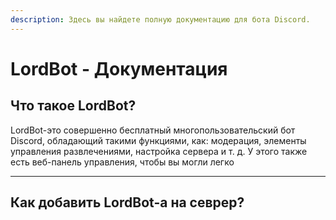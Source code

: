 ```yaml
---
description: Здесь вы найдете полную документацию для бота Discord.
---
```


# LordBot - Документация

## Что такое LordBot?

LordBot-это совершенно бесплатный многопользовательский бот Discord, обладающий такими функциями, как: модерация, элементы управления развлечениями, настройка сервера и т. д. У этого также есть веб-панель управления, чтобы вы могли легко

***

## Как добавить LordBot-а на севрер?
